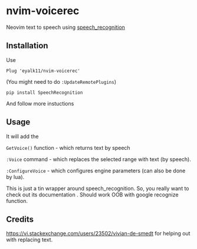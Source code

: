 # nvim-voicerec
Neovim text to speech using [speech_recognition](https://github.com/Uberi/speech_recognition)

## Installation

Use
```
Plug 'eyalk11/nvim-voicerec'
```
(You might need to do `:UpdateRemotePlugins`)

```
pip install SpeechRecognition

```
And follow more instuctions 



## Usage

It will add the 

`GetVoice()` function - which returns text by speech

`:Voice` command - which replaces the selected range with text (by speech).

`:ConfigureVoice` - which configures engine parameters (can also be done by lua). 


This is just a tin wrapper around speech_recognition. So, you really want to check out its documentation . 
Should work OOB with google recognize function. 

## Credits

https://vi.stackexchange.com/users/23502/vivian-de-smedt for helping out with replacing text. 

